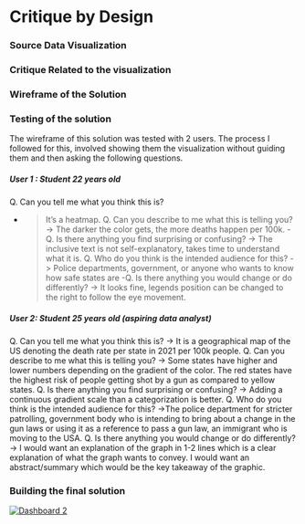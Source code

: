 

# Critique by Design

### Source Data Visualization

### Critique Related to the visualization

### Wireframe of the Solution

### Testing of the solution
The wireframe of this solution was tested with 2 users. The process I followed for this, involved showing them the visualization without guiding them and then asking the following questions.

##### User 1 : Student 22 years old
Q. Can you tell me what you think this is?
- > It’s a heatmap.
Q. Can you describe to me what this is telling you?
-> The darker the color gets, the more deaths happen per 100k.
-Q. Is there anything you find surprising or confusing?
-> The inclusive text is not self-explanatory, takes time to understand what it is.
Q. Who do you think is the intended audience for this?
-> Police departments, government, or anyone who wants to know how safe states are
-Q. Is there anything you would change or do differently?
-> It looks fine, legends position can be changed to the right to follow the eye movement.

##### User 2: Student 25 years old (aspiring data analyst) 
Q. Can you tell me what you think this is?
-> It is a geographical map of the US denoting the death rate per state in 2021 per 100k people. 
Q. Can you describe to me what this is telling you?
-> Some states have higher and lower numbers depending on the gradient of the color. The red states have the highest risk of people getting shot by a gun as compared to yellow states.
Q. Is there anything you find surprising or confusing?
-> Adding a continuous gradient scale than a categorization is better.
Q. Who do you think is the intended audience for this?
->The police department for stricter patrolling, government body who is intending to bring about a change in the gun laws or using it as a reference to pass a gun law, an immigrant who is moving to the USA.
Q. Is there anything you would change or do differently?
-> I would want an explanation of the graph in 1-2 lines which is a clear explanation of what the graph wants to convey. I would want an abstract/summary which would be the key takeaway of the graphic.


### Building the final solution

<div class='tableauPlaceholder' id='viz1663719201393' style='position: relative'><noscript><a href='#'><img alt='Dashboard 2 ' src='https:&#47;&#47;public.tableau.com&#47;static&#47;images&#47;TG&#47;TGP6PS9Q5&#47;1_rss.png' style='border: none' /></a></noscript><object class='tableauViz'  style='display:none;'><param name='host_url' value='https%3A%2F%2Fpublic.tableau.com%2F' /> <param name='embed_code_version' value='3' /> <param name='path' value='shared&#47;TGP6PS9Q5' /> <param name='toolbar' value='yes' /><param name='static_image' value='https:&#47;&#47;public.tableau.com&#47;static&#47;images&#47;TG&#47;TGP6PS9Q5&#47;1.png' /> <param name='animate_transition' value='yes' /><param name='display_static_image' value='yes' /><param name='display_spinner' value='yes' /><param name='display_overlay' value='yes' /><param name='display_count' value='yes' /><param name='language' value='en-US' /><param name='filter' value='publish=yes' /></object></div>                
<script type='text/javascript'>                    
var divElement = document.getElementById('viz1663719201393');                    
var vizElement = divElement.getElementsByTagName('object')[0];                    
if ( divElement.offsetWidth > 800 ) { vizElement.style.width='1200px';vizElement.style.height='827px';} else if ( divElement.offsetWidth > 500 ) { vizElement.style.width='1200px';vizElement.style.height='827px';} else { vizElement.style.width='100%';vizElement.style.height='727px';}                     
var scriptElement = document.createElement('script');                    
scriptElement.src = 'https://public.tableau.com/javascripts/api/viz_v1.js';                    vizElement.parentNode.insertBefore(scriptElement, vizElement);               
 </script>
